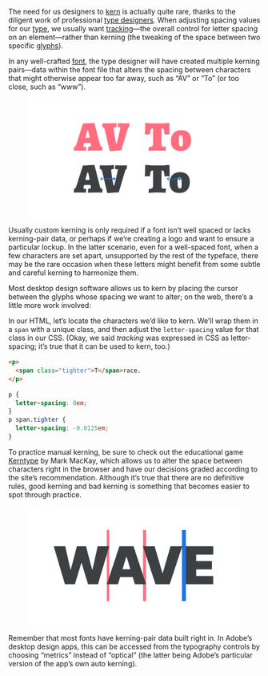 
The need for us designers to [kern](/glossary/kerning_kerning_pairs) is actually quite rare, thanks to the diligent work of professional [type designers](/glossary/type_designer). When adjusting spacing values for our [type](/glossary/type), we usually want [tracking](/glossary/tracking_letter_spacing)—the overall control for letter spacing on an element—rather than kerning (the tweaking of the space between two specific [glyphs](/glossary/glyph)).

In any well-crafted [font](/glossary/font), the type designer will have created multiple kerning pairs—data within the font file that alters the spacing between characters that might otherwise appear too far away, such as “AV” or “To” (or too close, such as “www”).

<figure>

![“AV” and “To”, set twice. The first shows the type with kerning turned off; the second shows it with kerning turned on, and uses arrows to illustrate where the spacing has been improved.](images/thumbnail.svg)

</figure>

Usually custom kerning is only required if a font isn’t well spaced or lacks kerning-pair data, or perhaps if we’re creating a logo and want to ensure a particular lockup.  In the latter scenario, even for a well-spaced font, when a few characters are set apart, unsupported by the rest of the typeface, there may be the rare occasion when these letters might benefit from some subtle and careful kerning to harmonize them.

Most desktop design software allows us to kern by placing the cursor between the glyphs whose spacing we want to alter; on the web, there’s a little more work involved:

In our HTML, let’s locate the characters we’d like to kern. We’ll wrap them in a `span` with a unique class, and then adjust the `letter-spacing` value for that class in our CSS. (Okay, we said *tracking* was expressed in CSS as letter-spacing; it’s true that it can be used to kern, too.)

```html
<p>
  <span class="tighter">T</span>race.
</p>
```

```css
p {
  letter-spacing: 0em;
}
p span.tighter {
  letter-spacing: -0.0125em;
}
```

To practice manual kerning, be sure to check out the educational game [Kerntype](https://type.method.ac) by Mark MacKay, which allows us to alter the space between characters right in the browser and have our decisions graded according to the site’s recommendation. Although it’s true that there are no definitive rules, good kerning and bad kerning is something that becomes easier to spot through practice.

<figure>

![The word “WAVE”, shown with some manual kerning adjustments to make the spaces between the letterforms more visually pleasing.](images/3.4.2.svg)

</figure>

Remember that most fonts have kerning-pair data built right in. In Adobe’s desktop design apps, this can be accessed from the typography controls by choosing “metrics” instead of “optical” (the latter being Adobe’s particular version of the app’s own auto kerning).
